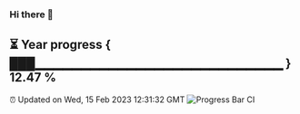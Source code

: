 ### Hi there 👋
⏳ Year progress { ███▁▁▁▁▁▁▁▁▁▁▁▁▁▁▁▁▁▁▁▁▁▁▁▁▁▁▁ } 12.47 %
---
⏰ Updated on Wed, 15 Feb 2023 12:31:32 GMT
![Progress Bar CI](https://github.com/liununu/liununu/workflows/Progress%20Bar%20CI/badge.svg)
